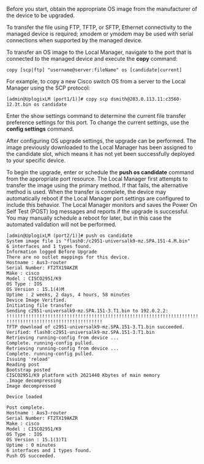 <!-- 5.4 -->

Before you start, obtain the appropriate OS image from the manufacturer of the device to be upgraded.

To transfer the file using FTP, TFTP, or SFTP, Ethernet connectivity to the managed device is required; xmodem or ymodem may be used with serial connections when supported by the managed device.

To transfer an OS image to the Local Manager, navigate to the port that is connected to the managed device and execute the **copy** command:

```
copy [scp|ftp] "username@server:fileName" os [candidate|current]
```

For example, to copy a new Cisco switch OS from a server to the Local Manager using the SCP protocol:

```
[admin@UplogixLM (port1/1)]# copy scp dsmith@203.0.113.11:c3560-12.3t.bin os candidate
```

Enter the show settings command to determine the current file transfer preference settings for this port. To change the current settings, use the **config settings** command.

After configuring OS upgrade settings, the upgrade can be performed. The image previously downloaded to the Local Manager has been assigned to the candidate slot, which means it has not yet been successfully deployed to your specific device.

To begin the upgrade, enter or schedule the **push os candidate** command from the appropriate port resource. The Local Manager first attempts to transfer the image using the primary method.  If that fails, the alternative method is used. When the transfer is complete, the device may automatically reboot if the Local Manager port settings are configured to include this behavior.  The Local Manager monitors and saves the Power On Self Test (POST) log messages and reports if the upgrade is successful. You may manually schedule a reboot for later, but in this case the automated validation will not be performed.

```
[admin@UplogixLM (port2/1)]# push os candidate
System image file is "flash0:/c2951-universalk9-mz.SPA.151-4.M.bin"
6 interfaces and 1 types found.
Information logged Before Upgrade
There are no outlet mappings for this device.
Hostname : Aus3-router
Serial Number: FT2TX19AKZR
Make : cisco
Model : CISCO2951/K9
OS Type : IOS
OS Version : 15.1(4)M
Uptime : 2 weeks, 2 days, 4 hours, 58 minutes
Device Image Verified.
Initiating file transfer
Sending c2951-universalk9-mz.SPA.151-3.T1.bin to 192.0.2.2:
!!!!!!!!!!!!!!!!!!!!!!!!!!!!!!!!!!!!!!!!!!!!!!!!!!!!!!!!!!!!!!!!!!!!!!!!!!!!!!!!!!!!!!!!!
!!!!!!!!!!!!!!!!!!!!!!!!!!!!!!!!!!!
TFTP download of c2951-universalk9-mz.SPA.151-3.T1.bin succeeded.
Verified: flash0:c2951-universalk9-mz.SPA.151-3.T1.bin
Retrieving running-config from device ...
Complete. running-config pulled.
Retrieving running-config from device ...
Complete. running-config pulled.
Issuing 'reload'
Reading post
Bootstrap posted
CISCO2951/K9 platform with 2621440 Kbytes of main memory
.Image decompressing
Image decompressed

Device loaded

Post complete.
Hostname : Aus3-router
Serial Number: FT2TX19AKZR
Make : cisco
Model : CISCO2951/K9
OS Type : IOS
OS Version : 15.1(3)T1
Uptime : 0 minutes
6 interfaces and 1 types found.
Push OS succeeded.
```